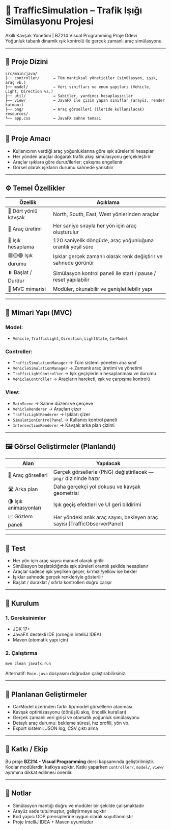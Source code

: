 # 🚦 TrafficSimulation – Trafik Işığı Simülasyonu Projesi

Akıllı Kavşak Yönetimi | BZ214 Visual Programming Proje Ödevi  
Yoğunluk tabanlı dinamik ışık kontrolü ile gerçek zamanlı araç simülasyonu.

---

## 📂 Proje Dizini

```
src/main/java/
├── controller/      → Tüm mantıksal yöneticiler (simülasyon, ışık, araç vb.)
├── model/           → Veri sınıfları ve enum yapıları (Vehicle, Light, Direction vs.)
├── util/            → Sabitler, yardımcı hesaplayıcılar
├── view/            → JavaFX ile çizim yapan sınıflar (arayüz, render katmanı)
├── png/             → Araç görselleri (ileride kullanılacak)
resources/
└── app.css          → JavaFX sahne teması
```

---

## 🎯 Proje Amacı

- Kullanıcının verdiği araç yoğunluklarına göre ışık sürelerini hesaplar
- Her yönden araçlar doğarak trafik akışı simülasyonu gerçekleştirir
- Araçlar ışıklara göre durur/ilerler; çakışma engellenir
- Görsel olarak ışıkların durumu sahnede yansıtılır

---

## ⚙️ Temel Özellikler

| Özellik              | Açıklama |
|----------------------|----------|
| 🧭 Dört yönlü kavşak | North, South, East, West yönlerinden araçlar |
| 🚗 Araç üretimi      | Her saniye sırayla her yön için araç oluşturulur |
| 🚦 Işık hesaplama    | 120 saniyelik döngüde, araç yoğunluğuna orantılı yeşil süre |
| 🟥🟡🟢 Işık durumu     | Işıklar gerçek zamanlı olarak renk değiştirir ve sahnede görünür |
| ⏸️ Başlat / Durdur  | Simülasyon kontrol paneli ile start / pause / reset yapılabilir |
| 🧠 MVC mimarisi      | Modüler, okunabilir ve genişletilebilir yapı |

---

## 🧱 Mimari Yapı (MVC)

### Model:
- `Vehicle`, `TrafficLight`, `Direction`, `LightState`, `CarModel`

### Controller:
- `TrafficSimulationManager` → Tüm sistemi yöneten ana sınıf
- `VehicleSimulationManager` → Zamanlı araç üretimi ve yönetimi
- `TrafficLightController` → Işık geçişlerinin hesaplanması ve durumu
- `VehicleController` → Araçların hareketi, ışık ve çarpışma kontrolü

### View:
- `MainScene` → Sahne düzeni ve çerçeve
- `VehicleRenderer` → Araçları çizer
- `TrafficLightRenderer` → Işıkları çizer
- `SimulationControlPanel` → Kullanıcı kontrol paneli
- `IntersectionRenderer` → Kavşak arka plan çizimi

---

## 🖼️ Görsel Geliştirmeler (Planlandı)

| Alan              | Yapılacak |
|-------------------|-----------|
| 🚗 Araç görselleri | Gerçek görsellerle (PNG) değiştirilecek — `png/` dizininde hazır |
| 🛣️ Arka plan       | Daha gerçekçi yol dokusu ve kavşak geometrisi |
| 🌗 Işık animasyonları | Işık geçiş efektleri ve UI geri bildirimi |
| 📈 Gözlem paneli   | Her yöndeki anlık araç sayısı, bekleyen araç sayısı (TrafficObserverPanel) |

---

## 🧪 Test

- Her yön için araç sayısı manuel olarak girilir
- Simülasyon başlatıldığında ışık süreleri orantılı şekilde hesaplanır
- Araçlar sadece ışık yeşilken geçer, kırmızı/yellow ise bekler
- Işıklar sahnede gerçek renkleriyle gösterilir
- Başlat / duraklat / sıfırla kontrolleri doğru çalışır

---

## 📌 Kurulum

### 1. Gereksinimler
- JDK 17+
- JavaFX destekli IDE (örneğin IntelliJ IDEA)
- Maven (otomatik yapı için)

### 2. Çalıştırma

```bash
mvn clean javafx:run
```

Alternatif: `Main.java` dosyasını doğrudan çalıştırabilirsiniz.

---

## 🚧 Planlanan Geliştirmeler

- CarModel üzerinden farklı tip/model görsellerin atanması
- Kavşak optimizasyonu (dönüşlü akış, öncelik kuralları)
- Gerçek zamanlı veri girişi ve otomatik yoğunluk simülasyonu
- Detaylı araç durumu: bekleme süresi, hız profili, yön vb.
- Export sistemi: JSON log, CSV çıktı alma

---

## 👥 Katkı / Ekip

Bu proje **BZ214 - Visual Programming** dersi kapsamında geliştirilmiştir.  
Kodlar modülerdir, katkıya açıktır. Katkı yaparken `controller/`, `model/`, `view/` ayrımına dikkat edilmesi önerilir.

---

## 🧠 Notlar

- Simülasyon mantığı doğru ve modüler bir şekilde çalışmaktadır
- Arayüz sade tutulmuştur, geliştirmeye açıktır
- Kod yapısı OOP prensiplerine uygun olarak soyutlanmıştır
- Proje IntelliJ IDEA + Maven uyumludur